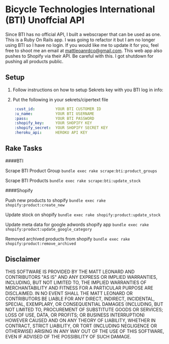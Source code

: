 # Bicycle Technologies International (BTI) Unoffcial API

Since BTI has no official API, I built a webscraper that can be used as one. This is a Ruby On Rails app. I was going to refactor it but I am no longer using BTI so I have no login. If you would like me to update it for you, feel free to shoot me an email at mattleoanrdco@gmail.com. This web app also pushes to Shopify via their API. Be careful with this. I got shutdown for pushing all products public.

Setup
----------
1. Follow instructions on how to setup Sekrets key with you BTI log in info:

2. Put the following in your sekrets/cipertext file
```yaml
    :cust_id:         YOUR BTI CUSTOMER ID
    :u_name:          YOUR BTI USERNAME
    :pass:            YOUR BTI PASSWORD
    :shopify_key:     YOUR SHOPIFY KEY
    :shopify_secret:  YOUR SHOPIFY SECRET KEY
    :heroku_api:      HEROKU API KEY
```

Rake Tasks
----------

####BTI

Scrape BTI Product Group
`bundle exec rake scrape:bti:product_groups`

Scrape BTI Products
`bundle exec rake scrape:bti:update_stock`

####Shopify

Push new products to shopify
`bundle exec rake shopify:product:create_new`

Update stock on shopify
`bundle exec rake shopify:product:update_stock`

Update meta data for google adwords shopify app
`bundle exec rake shopify:product:update_google_category`

Removed archived products from shopify
`bundle exec rake shopify:product:remove_archived`

Disclaimer
----------
THIS SOFTWARE IS PROVIDED BY THE MATT LEONARD AND CONTRIBUTORS "AS IS"
AND ANY EXPRESS OR IMPLIED WARRANTIES, INCLUDING, BUT NOT LIMITED TO, THE IMPLIED
WARRANTIES OF MERCHANTABILITY AND FITNESS FOR A PARTICULAR PURPOSE ARE DISCLAIMED.
IN NO EVENT SHALL THE MATT LEONARD OR CONTRIBUTORS BE LIABLE FOR ANY DIRECT,
INDIRECT, INCIDENTAL, SPECIAL, EXEMPLARY, OR CONSEQUENTIAL DAMAGES (INCLUDING, BUT
NOT LIMITED TO, PROCUREMENT OF SUBSTITUTE GOODS OR SERVICES; LOSS OF USE, DATA, OR
PROFITS; OR BUSINESS INTERRUPTION) HOWEVER CAUSED AND ON ANY THEORY OF LIABILITY,
WHETHER IN CONTRACT, STRICT LIABILITY, OR TORT (INCLUDING NEGLIGENCE OR OTHERWISE)
ARISING IN ANY WAY OUT OF THE USE OF THIS SOFTWARE, EVEN IF ADVISED OF THE POSSIBILITY
OF SUCH DAMAGE.
